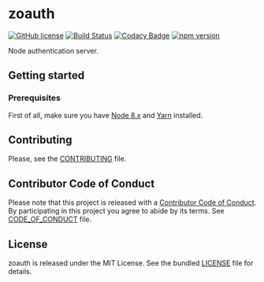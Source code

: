 # zoauth

[![GitHub
license](https://img.shields.io/badge/license-MIT-blue.svg)](https://github.com/zoapp/zoauth/blob/master/LICENSE)
[![Build
Status](https://travis-ci.org/Zoapp/zoauth.svg?branch=master)](https://travis-ci.org/Zoapp/zoauth)
[![Codacy
Badge](https://api.codacy.com/project/badge/Grade/dccbdebecb1046c6817bb694ad976463)](https://www.codacy.com/app/mikbry/zoauth?utm_source=github.com&amp;utm_medium=referral&amp;utm_content=Zoapp/zoauth&amp;utm_campaign=Badge_Grade)
[![npm
version](https://badge.fury.io/js/zoauth-server.svg)](https://badge.fury.io/js/zoauth-server)

Node authentication server.


## Getting started

### Prerequisites

First of all, make sure you have [Node 8.x](https://nodejs.org/en/download/) and
[Yarn](https://yarnpkg.com/en/docs/install) installed.


## Contributing

Please, see the [CONTRIBUTING](CONTRIBUTING.md) file.


## Contributor Code of Conduct

Please note that this project is released with a [Contributor Code of
Conduct](http://contributor-covenant.org/). By participating in this project you
agree to abide by its terms. See [CODE_OF_CONDUCT](CODE_OF_CONDUCT.md) file.


## License

zoauth is released under the MIT License. See the bundled [LICENSE](LICENSE)
file for details.
